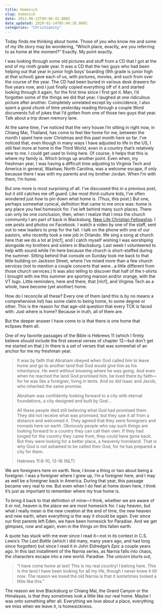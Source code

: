 ```yaml
---
title: Homesick
slug: homesick
date: 2012-06-22T00:06:42.000Z
date_updated: 2020-02-14T05:04:38.000Z
categories: "Christianity"
---
```


Today finds me thinking about home. Those of you who know me and some of my life story may be wondering, “Which place, exactly, are you referring to as home at the moment?” Exactly. My point exactly.

I was looking through some old pictures and stuff from a CD that I got at the end of my ninth grade year. It was a CD that the two guys who had been helping out that year in junior high boys’ boarding (9th grade is junior high at that school) gave each of us, with pictures, movies, and such from over the course of the year. The CD had been buried in various desk drawers for five years now, and I just finally copied everything off of it and started looking through it again, for the first time since I first got it. Man, I’d forgotten some of the things we did that year. I laughed at one ridiculous picture after another. Completely unrelated except by coincidence, I also spent a good chunk of time yesterday reading through a couple Word documents full of jokes that I’d gotten from one of those two guys that year. Talk about a trip down memory lane.

At the same time, I’ve noticed that the very house I’m sitting in right now, in Chiang Mai, Thailand, has come to feel like home for me, between the month I spent here over Christmas and this past month here so far. I’ve noticed that, even though in many ways I have adjusted to life in the US, I still feel more at home in the Third World, even in a country that’s relatively new to me. I could get used to living here. Of course, it helps that this is where my family is. Which brings up another point. Even when, my freshman year, I was having a difficult time adjusting to Virginia Tech and America in general, Waxhaw, North Carolina, was a welcome escape, if only because there I was with my parents and my brother Jordan. When I’m with them, I’m home.

But one more is most surprising of all. I’ve discussed this in a previous post, but it still catches me off guard. Like most third-culture kids, I’ve often wondered just how to pin down what home is. (Thus, this post.) But one, perhaps somewhat cynical, definition that came to me once was: home is any place you feel homesick for. I’ve left behind many such places. There can only be one conclusion, then, when I realize that I miss the church community I am part of back in Blacksburg, [New Life Christian Fellowship](https://www.nlcf.net/). I see posts and photos on Facebook. I watch a video by one of the staff, sent out to new leaders to prep for the fall. I talk on the phone with one of our pastors, who recently took a new job in Orlando. We sing a song at church here that we do a lot at [nlcf], and I catch myself wishing I was worshiping alongside my brothers and sisters in Blacksburg. Last week I volunteered to help with sound while I’m here because the church is short-staffed during the summer. Sitting behind that console on Sunday took me back to that little building on Jackson Street, where I’ve mixed more than a few church services (not to mention a couple concerts that were…a little different from those church services.) It was also telling to discover that half of the t-shirts I brought with me this summer are sporting maroon and/or orange, with the VT logo. Little reminders, here and there, that [nlcf], and Virginia Tech as a whole, have become (yet another) home.

How do I reconcile all these? Every one of them (and this is by no means a comprehensive list) has some claim to being home, to some degree or other. This is the reason for that age-old question that every TCK is faced with: Just where is home? Because in truth, all of them are.

But the deeper answer I have come to is that there is one home that eclipses them all.

One of my favorite passages of the Bible is Hebrews 11 (which I firmly believe should include the first several verses of chapter 12—but don’t get me started on that.) In there is a set of verses that was somewhat of an anchor for me my freshman year.

> It was by faith that Abraham obeyed when God called him to leave home and go to another land that God would give him as his inheritance. He went without knowing where he was going. And even when he reached the land God promised him, he lived there by faith—for he was like a foreigner, living in tents. And so did Isaac and Jacob, who inherited the same promise.
>
> Abraham was confidently looking forward to a city with eternal foundations, a city designed and built by God…
>
> All these people died still believing what God had promised them. They did not receive what was promised, but they saw it all from a distance and welcomed it. They agreed that they were foreigners and nomads here on earth. Obviously people who say such things are looking forward to a country they can call their own. If they had longed for the country they came from, they could have gone back. But they were looking for a better place, a heavenly homeland. That is why God is not ashamed to be called their God, for he has prepared a city for them.
>
> Hebrews 11:8-10, 13-16 (NLT)

We are foreigners here on earth. Now, I know a thing or two about being a foreigner. I was a foreigner where I grew up, I’m a foreigner here, and I may as well be a foreigner back in America. During that year, this passage became very real to me. But even when I do feel at home down here, I think it’s just as important to remember where my true home is.

To bring it back to that definition of mine—I think, whether we are aware of it or not, heaven is the place we are most homesick for. I say heaven, but what I really mean is the new creation at the end of time, the new heaven and new earth, when everything is the way it should be again. Ever since our first parents left Eden, we have been homesick for Paradise. And we get glimpses, now and again, even in the things on this fallen earth.

A quote has stuck with me ever since I read it—not in its context in C.S. Lewis’s *The Last Battle* (which I did many, many years ago, and had long since forgotten) but since I read it in John Eldredge’s *Epic* a couple years ago. In this last installment of the Narnia series, as Narnia falls into chaos, the characters escape into a new world. Paradise. The unicorn blurts out,

> “I have come home at last! This is my real country! I belong here. This is the land I have been looking for all my life, though I never knew it till now. The reason we loved the old Narnia is that it sometimes looked a little like this.”

The reason we love Blacksburg or Chiang Mai, the Grand Canyon or the Himalayas, is that they sometimes look a little like our real home. Maybe I was onto something after all. Everything we love about a place, everything we miss when we leave it, is homesickness.
